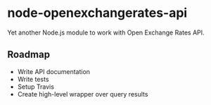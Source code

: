 node-openexchangerates-api
==========================

Yet another Node.js module to work with Open Exchange Rates API.

Roadmap
-------

* Write API documentation
* Write tests
* Setup Travis
* Create high-level wrapper over query results